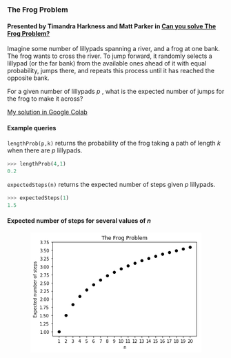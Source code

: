 ### The Frog Problem
#### Presented by Timandra Harkness and Matt Parker in [Can you solve The Frog Problem?](https://www.youtube.com/watch?v=ZLTyX4zL2Fc)
Imagine some number of lillypads spanning a river, and a frog at one bank. The frog wants to cross the river. To jump forward, it randomly selects a lillypad (or the far bank) from the available ones ahead of it with equal probability, jumps there, and repeats this process until it has reached the opposite bank.

For a given number of lillypads *p* , what is the expected number of jumps for the frog to make it across?

[My solution in Google Colab](https://colab.research.google.com/drive/1vMQ81rhLTEz48cXQ6XUiBcQ0KKtZb5JA)

####  Example queries
`lengthProb(p,k)` returns the probability of the frog taking a path of length *k* when there are *p* lillypads.
```python
>>> lengthProb(4,1)
0.2
```
`expectedSteps(n)` returns the expected number of steps given *p* lillypads.
```python
>>> expectedSteps(1)
1.5
```
#### Expected number of steps for several values of *n*
<p align="center">
  <img src="https://github.com/brayvid/FrogProblem/blob/master/FrogProblem.png">
</p>
